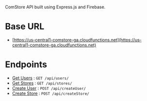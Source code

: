 ComStore API built using Express.js and Firebase.
# Base URL
* [https://us-central1-comstore-ga.cloudfunctions.net](https://us-central1-comstore-ga.cloudfunctions.net)
# Endpoints
* [Get Users](https://github.com/govindsartaj/comstore-api/blob/c49107b5a7c08f194a2388ce47720eb1fb17bfd2/functions/index.js#L27) : `GET /api/users/`
* [Get Stores](https://github.com/govindsartaj/comstore-api/blob/c49107b5a7c08f194a2388ce47720eb1fb17bfd2/functions/index.js#L9) : `GET /api/stores/`
* [Create User](https://github.com/govindsartaj/comstore-api/blob/c49107b5a7c08f194a2388ce47720eb1fb17bfd2/functions/index.js#L64) : `POST /api/createUser/`
* [Create Store](https://github.com/govindsartaj/comstore-api/blob/c49107b5a7c08f194a2388ce47720eb1fb17bfd2/functions/index.js#L45) : `POST /api/createStore/`
